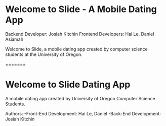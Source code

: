 

# Welcome to Slide - A Mobile Dating App

Backend Developer: Josiah Kitchin
Frontend Developers: Hai Le, Daniel Asiamah




Welcome to Slide, a mobile dating app created by computer science students at 
the University of Oregon. 

=======
# Welcome to Slide Dating App

A mobile dating app created by University of Oregon Computer Science Students. 

Authors: 
  -Front-End Development: Hai Le, Daniel 
  -Back-End Development: Josiah Kitchin

